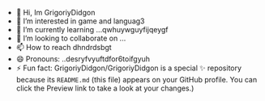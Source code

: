 - 👋 Hi, Im GrigoriyDidgon
- 👀 I’m interested in game and languag3
- 🌱 I’m currently learning ...qwhuywguyfijqeygf
- 💞️ I’m looking to collaborate on ...
- 📫 How to reach dhndrdsbgt
- 😄 Pronouns: ..desryfvyuftdfor6toifgyuh
- ⚡ Fun fact:
GrigoriyDidgon/GrigoriyDidgon is a special ✨ repository because its `README.md` (this file) appears on your GitHub profile.
You can click the Preview link to take a look at your changes.)
